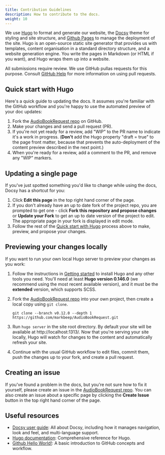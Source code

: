 ```yaml
---
title: Contribution Guidelines
description: How to contribute to the docs.
weight: 10
---
```


We use [Hugo](https://gohugo.io/) to format and generate our website, the
[Docsy](https://github.com/google/docsy) theme for styling and site structure,
and [Github Pages](https://pages.github.com/) to manage the deployment of the
site. Hugo is an open-source static site generator that provides us with
templates, content organisation in a standard directory structure, and a website
generation engine. You write the pages in Markdown (or HTML if you want), and
Hugo wraps them up into a website.

All submissions require review. We use GitHub pullas requests for this purpose.
Consult [GitHub Help](https://help.github.com/articles/about-pull-requests/) for
more information on using pull requests.

## Quick start with Hugo

Here's a quick guide to updating the docs. It assumes you're familiar with the
GitHub workflow and you're happy to use the automated preview of your doc
updates:

1. Fork the
   [AudioBookRequest repo](https://github.com/markbeep/AudioBookRequest) on
   GitHub.
1. Make your changes and send a pull request (PR).
1. If you're not yet ready for a review, add "WIP" to the PR name to indicate
   it's a work in progress. (**Don't** add the Hugo property "draft = true" to
   the page front matter, because that prevents the auto-deployment of the
   content preview described in the next point.)
1. When you're ready for a review, add a comment to the PR, and remove any "WIP"
   markers.

## Updating a single page

If you've just spotted something you'd like to change while using the docs,
Docsy has a shortcut for you:

1. Click **Edit this page** in the top right hand corner of the page.
1. If you don't already have an up to date fork of the project repo, you are
   prompted to get one - click **Fork this repository and propose changes** or
   **Update your Fork** to get an up to date version of the project to edit. The
   appropriate page in your fork is displayed in edit mode.
1. Follow the rest of the [Quick start with Hugo](#quick-start-with-hugo)
   process above to make, preview, and propose your changes.

## Previewing your changes locally

If you want to run your own local Hugo server to preview your changes as you
work:

1. Follow the instructions in [Getting started](../getting-started/docs) to
   install Hugo and any other tools you need. You'll need at least **Hugo
   version 0.146.0** (we recommend using the most recent available version), and
   it must be the **extended** version, which supports SCSS.
2. Fork the
   [AudioBookRequest repo](https://github.com/markbeep/AudioBookRequest) into
   your own project, then create a local copy using `git clone`.

   ```
   git clone --branch v0.12.0 --depth 1 https://github.com/markbeep/AudioBookRequest.git
   ```

3. Run `hugo server` in the site root directory. By default your site will be
   available at http://localhost:1313/. Now that you're serving your site
   locally, Hugo will watch for changes to the content and automatically refresh
   your site.
4. Continue with the usual GitHub workflow to edit files, commit them, push the
   changes up to your fork, and create a pull request.

## Creating an issue

If you've found a problem in the docs, but you're not sure how to fix it
yourself, please create an issue in the
[AudioBookRequest repo](https://github.com/markbeep/AudioBookRequest/issues).
You can also create an issue about a specific page by clicking the **Create
Issue** button in the top right hand corner of the page.

## Useful resources

- [Docsy user guide](https://www.docsy.dev/docs/): All about Docsy, including
  how it manages navigation, look and feel, and multi-language support.
- [Hugo documentation](https://gohugo.io/documentation/): Comprehensive
  reference for Hugo.
- [Github Hello World!](https://guides.github.com/activities/hello-world/): A
  basic introduction to GitHub concepts and workflow.
